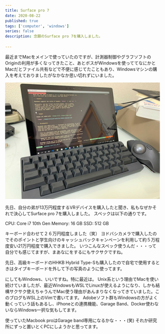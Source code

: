 ```yaml
---
title: Surface pro 7
date: 2020-08-22
published: true
tags: ['computer', 'windows']
series: false
description: 念願のSurface pro 7を購入しました。

---
```



最近までMacをメインで使っていたのですが、計測器制御やグラフソフトのOriginの利用が多くなってきたこと、あとボスがWindowsを使っててなにかとMacだとファイル共有などで不便に感じてたこともあり、Windowsマシンの購入を考えておりましたがなかなか思い切れずにいました。

![Image](./images/IMG_1471.jpg)


先日、自分の弟が13万円程度するVRデバイスを購入したと聞き、私もなぜかそれで決心してSurface pro 7を購入しました。
スペックは以下の通りです。

CPU: Core i7 10th Gen
Memory: 16 GB
SSD: 512 GB

キーボード合わせて２６万円程度しました（笑）
ヨドバシカメラで購入したのでそのポイントと学生向けのキャッシュバックキャンペーンを利用して約５万程度安い21万円程度で購入できました。
いつこんなスペック使うんだ・・・って自分でも感じてますが、まあなにをするにもサクサクですね。

先日、高級キーボードのHHKB Hybrid Type-Sも購入したので自宅で使用するときはタイプキーボードを外して下の写真のように使ってます。


にしてもWindows、いいですね。特に最近は。
Unix系という理由でMacを使い続けていましたが、最近WindowsもWSLでLinuxが使えるようになり、しかも結構サクサク使えちゃうんでMac使う理由があんまりなくなってきていました。このブログもWSL上のVimで書いてます。
Adobeソフト群もWindowsの方がよく動くっていう話もあるし、iPhoneとの連携機能、Garage Band、Docker使わないならWindows一択な気もしてます。

使っていたMacbook proはGarage band専用になるかな・・・(笑)
それか研究所にずっと置いとくPCにしようかと思ってます。


